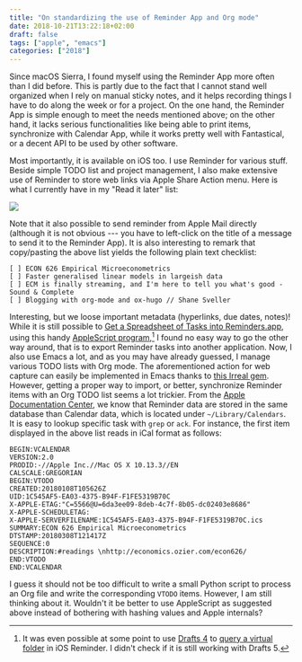 ```yaml
---
title: "On standardizing the use of Reminder App and Org mode"
date: 2018-10-21T13:22:18+02:00
draft: false
tags: ["apple", "emacs"]
categories: ["2018"]
---
```


Since macOS Sierra, I found myself using the Reminder App more often than I did before. This is partly due to the fact that I cannot stand well organized when I rely on manual sticky notes, and it helps recording things I have to do along the week or for a project. On the one hand, the Reminder App is simple enough to meet the needs mentioned above; on the other hand, it lacks serious functionalities like being able to print items, synchronize with Calendar App, while it works pretty well with Fantastical, or a decent API to be used by other software.

Most importantly, it is available on iOS too. I use Reminder for various stuff. Beside simple TODO list and project management, I also make extensive use of Reminder to store web links via Apple Share Action menu. Here is what I currently have in my "Read it later" list:

![](/img/2018-10-21-13-28-07.png)

Note that it also possible to send reminder from Apple Mail directly (although it is not obvious --- you have to left-click on the title of a message to send it to the Reminder App). It is also interesting to remark that copy/pasting the above list yields the following plain text checklist:

```
[ ] ECON 626 Empirical Microeconometrics
[ ] Faster generalised linear models in largeish data
[ ] ECM is finally streaming, and I'm here to tell you what's good - Sound & Complete
[ ] Blogging with org-mode and ox-hugo // Shane Sveller
```

Interesting, but we loose important metadata (hyperlinks, due dates, notes)! While it is still possible to [Get a Spreadsheet of Tasks into Reminders.app](https://n8henrie.com/2014/05/how-to-get-a-spreadsheet-of-tasks-into-reminders-app/), using this handy [AppleScript program](https://gist.github.com/n8henrie/c3a5bf270b8200e33591),[^1] I found no easy way to go the other way around, that is to export Reminder tasks into another application. Now, I also use Emacs a lot, and as you may have already guessed, I manage various TODO lists with Org mode. The aforementioned action for web capture can easily be implemented in Emacs thanks to [this Irreal gem](http://irreal.org/blog/?p=3726). However, getting a proper way to import, or better, synchronize Reminder items with an Org TODO list seems a lot trickier. From the [Apple Documentation Center](https://developer.apple.com/library/archive/documentation/DataManagement/Conceptual/EventKitProgGuide/Introduction/Introduction.html#//apple_ref/doc/uid/TP40004759-SW1), we know that Reminder data are stored in the same database than Calendar data, which is located under `~/Library/Calendars`. It is easy to lookup specific task with `grep` or `ack`. For instance, the first item displayed in the above list reads in iCal format as follows:

```
BEGIN:VCALENDAR
VERSION:2.0
PRODID:-//Apple Inc.//Mac OS X 10.13.3//EN
CALSCALE:GREGORIAN
BEGIN:VTODO
CREATED:20180108T105626Z
UID:1C545AF5-EA03-4375-B94F-F1FE5319B70C
X-APPLE-ETAG:"C=5566@U=6da3ee09-8deb-4c7f-8b05-dc02403e8686"
X-APPLE-SCHEDULETAG:
X-APPLE-SERVERFILENAME:1C545AF5-EA03-4375-B94F-F1FE5319B70C.ics
SUMMARY:ECON 626 Empirical Microeconometrics
DTSTAMP:20180308T121417Z
SEQUENCE:0
DESCRIPTION:#readings \nhttp://economics.ozier.com/econ626/
END:VTODO
END:VCALENDAR
```

I guess it should not be too difficult to write a small Python script to process an Org file and write the corresponding `VTODO` items. However, I am still thinking about it. Wouldn't it be better to use AppleScript as suggested above instead of bothering with hashing values and Apple internals?

[^1]: It was even possible at some point to use [Drafts 4](https://getdrafts.com) to [query a virtual folder](https://agiletortoise.zendesk.com/hc/en-us/articles/200634965-Reminders-Integration) in iOS Reminder. I didn't check if it is still working with Drafts 5.
